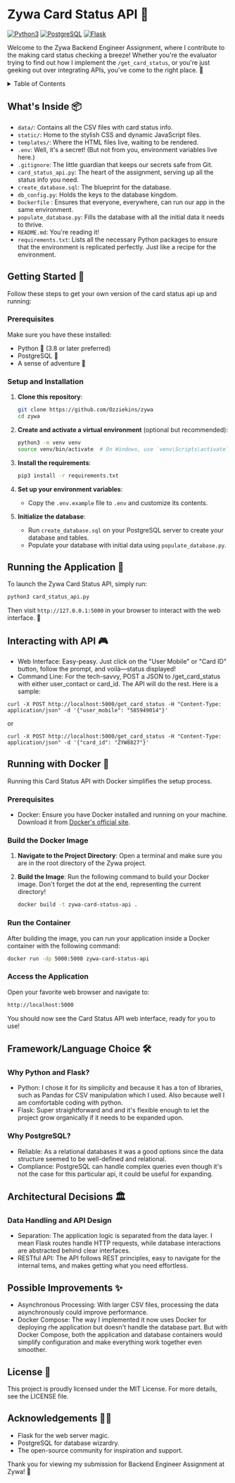 # Zywa Card Status API 🚀
[![Python3](https://img.shields.io/badge/made%20with-Python3-yellow?style=plastic&logo=python)](https://www.python.org/downloads/)
[![PostgreSQL](https://img.shields.io/badge/database%20with-postgres-blue?style=plastic&logo=postgresql)](https://www.postgresql.org/)
[![Flask](https://img.shields.io/badge/api%20with-flask-green?style=plastic&logo=flask)](https://flask.palletsprojects.com/en/3.0.x/)
<br>

Welcome to the Zywa Backend Engineer Assignment, where I contribute to the making card status checking a breeze! Whether you're the evaluator trying to find out how I implement the `/get_card_status`, or you're just geeking out over integrating APIs, you've come to the right place. 🎉

<details>
<summary>Table of Contents</summary>

- [Zywa Card Status API 🚀](#zywa-card-status-api-🚀)
  * [What's Inside 📦](#whats-inside-📦)
  * [Getting Started 🌱](#getting-started-🌱)
    + [Prerequisites](#prerequisites)
    + [Setup and Installation](#setup-and-installation)
  * [Running the Application 🎉](#running-the-application-🎉)
  * [Interacting with API 🎮](#interacting-with-api-🎮)
  * [Running with Docker 🐳 ](#running-with-docker-🐳)
    + [Prerequisites](#prerequisites-1)
    + [Build the Docker Image](#build-the-docker-image)
    + [Run the Container](#run-the-container)
    + [Access the Application](#access-the-application)
  * [Framework/Language Choice 🛠️](#frameworklanguage-choice-🛠️)
    + [Why Python and Flask?](#why-python-and-flask)
    + [Why PostgreSQL?](#why-postgresql)
  * [Architectural Decisions 🏛️](#architectural-decisions-🏛️)
    + [Data Handling and API Design](#data-handling-and-api-design)
  * [Possible Improvements ✨](#possible-improvements-✨)
  * [License 📜](#license-📜)
  * [Acknowledgements 👏🏾](#acknowledgements-👏🏾)

</details>


## What's Inside 📦

- `data/`: Contains all the CSV files with card status info.
- `static/`: Home to the stylish CSS and dynamic JavaScript files.
- `templates/`: Where the HTML files live, waiting to be rendered.
- `.env`: Well, it's a secret! (But not from you, environment variables live here.)
- `.gitignore`: The little guardian that keeps our secrets safe from Git.
- `card_status_api.py`: The heart of the assignment, serving up all the status info you need.
- `create_database.sql`: The blueprint for the database.
- `db_config.py`: Holds the keys to the database kingdom.  
- `Dockerfile` : Ensures that everyone, everywhere, can run our app in the same environment.    
- `populate_database.py`: Fills the database with all the initial data it needs to thrive.
- `README.md`: You're reading it!  
- `requirements.txt`: Lists all the necessary Python packages to ensure that the environment is replicated perfectly. Just like a recipe for the environment.  

## Getting Started 🌱

Follow these steps to get your own version of the card status api up and running:

### Prerequisites

Make sure you have these installed:
- Python 🐍 (3.8 or later preferred)
- PostgreSQL 🐘
- A sense of adventure 🧭

### Setup and Installation

1. **Clone this repository**:
    ```bash
    git clone https://github.com/Ozziekins/zywa
    cd zywa
    ```

2. **Create and activate a virtual environment** (optional but recommended):
    ```bash
    python3 -m venv venv
    source venv/bin/activate  # On Windows, use `venv\Scripts\activate`
    ```

3. **Install the requirements**:
    ```bash
    pip3 install -r requirements.txt
    ```

4. **Set up your environment variables**:
    - Copy the `.env.example` file to `.env` and customize its contents.

5. **Initialize the database**:
    - Run `create_database.sql` on your PostgreSQL server to create your database and tables.
    - Populate your database with initial data using `populate_database.py`.

## Running the Application 🎉

To launch the Zywa Card Status API, simply run:
```bash
python3 card_status_api.py
```

Then visit `http://127.0.0.1:5000` in your browser to interact with the web interface. 🎈  


## Interacting with API 🎮

- Web Interface: Easy-peasy. Just click on the "User Mobile" or "Card ID" button, follow the prompt, and voilà—status displayed!
- Command Line: For the tech-savvy, POST a JSON to /get_card_status with either user_contact or card_id. The API will do the rest. Here is a sample:  

```
curl -X POST http://localhost:5000/get_card_status -H "Content-Type: application/json" -d '{"user_mobile": "585949014"}'
```

or 

```
curl -X POST http://localhost:5000/get_card_status -H "Content-Type: application/json" -d '{"card_id": "ZYW8827"}'
```

## Running with Docker 🐳  

Running this Card Status API with Docker simplifies the setup process.

### Prerequisites
- Docker: Ensure you have Docker installed and running on your machine. Download it from [Docker's official site](https://www.docker.com/).

### Build the Docker Image

1. **Navigate to the Project Directory**: Open a terminal and make sure you are in the root directory of the Zywa project.

2. **Build the Image**: Run the following command to build your Docker image. Don't forget the dot at the end, representing the current directory!

   ```bash
   docker build -t zywa-card-status-api .
   ```

### Run the Container
After building the image, you can run your application inside a Docker container with the following command:

```bash
docker run -dp 5000:5000 zywa-card-status-api
```

### Access the Application
Open your favorite web browser and navigate to:

```bash
http://localhost:5000
```

You should now see the Card Status API web interface, ready for you to use!

## Framework/Language Choice 🛠️
### Why Python and Flask?
- Python: I chose it for its simplicity and because it has a ton of libraries, such as Pandas for CSV manipulation which I used. Also because well I am comfortable coding with python.   
- Flask: Super straightforward and and it's flexible enough to let the project grow organically if it needs to be expanded upon.  

### Why PostgreSQL?
- Reliable: As a relational databases it was a good options since the data structure seemed to be well-defined and relational.   
- Compliance: PostgreSQL can handle complex queries even though it's not the case for this particular api, it could be useful for expanding.  

## Architectural Decisions 🏛️
### Data Handling and API Design
- Separation: The application logic is separated from the data layer. I mean Flask routes handle HTTP requests, while database interactions are abstracted behind clear interfaces.   
- RESTful API: The API follows REST principles, easy to navigate for the internal tems, and makes getting what you need effortless.  

## Possible Improvements ✨
- Asynchronous Processing: With larger CSV files, processing the data asynchronously could improve performance.  
- Docker Compose: The way I implemented it now uses Docker for deploying rhe application but doesn't handle the database part. But with Docker Compose, both the application and database containers would simplify configuration and make everything work together even smoother.  

## License 📜
This project is proudly licensed under the MIT License. For more details, see the LICENSE file.

## Acknowledgements 👏🏾
- Flask for the web server magic.
- PostgreSQL for database wizardry.
- The open-source community for inspiration and support.

Thank you for viewing my submission for Backend Engineer Assignment at Zywa! 🌈